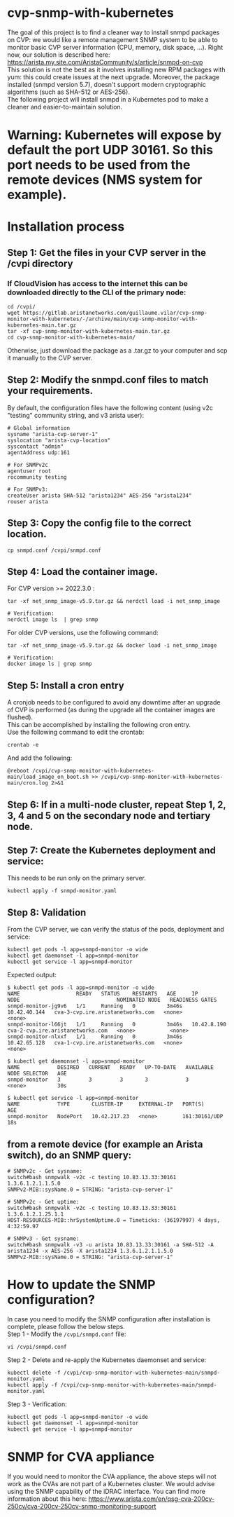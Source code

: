 # cvp-snmp-with-kubernetes
The goal of this project is to find a cleaner way to install snmpd packages on CVP: we would like a remote management SNMP system to be able to monitor basic CVP server information (CPU, memory, disk space, ...).
Right now, our solution is described here: https://arista.my.site.com/AristaCommunity/s/article/snmpd-on-cvp  
This solution is not the best as it involves installing new RPM packages with yum: this could create issues at the next upgrade.
Moreover, the package installed (snmpd version 5.7), doesn't support modern cryptographic algorithms (such as SHA-512 or AES-256).   
The following project will install snmpd in a Kubernetes pod to make a cleaner and easier-to-maintain solution. 

# Warning: Kubernetes will expose by default the port UDP 30161. So this port needs to be used from the remote devices (NMS system for example).

# Installation process

## Step 1: Get the files in your CVP server in the /cvpi directory
### If CloudVision has access to the internet this can be downloaded directly to the CLI of the primary node:
```
cd /cvpi/
wget https://gitlab.aristanetworks.com/guillaume.vilar/cvp-snmp-monitor-with-kubernetes/-/archive/main/cvp-snmp-monitor-with-kubernetes-main.tar.gz
tar -xf cvp-snmp-monitor-with-kubernetes-main.tar.gz
cd cvp-snmp-monitor-with-kubernetes-main/

```
Otherwise, just download the package as a .tar.gz to your computer and scp it manually to the CVP server.  

## Step 2: Modify the snmpd.conf files to match your requirements.  

By default, the configuration files have the following content (using v2c "testing" community string, and v3 arista user): 
```
# Global information
sysname "arista-cvp-server-1"
syslocation "arista-cvp-location"
syscontact "admin"
agentAddress udp:161

# For SNMPv2c
agentuser root
rocommunity testing

# For SNMPv3:
createUser arista SHA-512 "arista1234" AES-256 "arista1234"
rouser arista
```

## Step 3: Copy the config file to the correct location.
```
cp snmpd.conf /cvpi/snmpd.conf
```

## Step 4: Load the container image.
For CVP version >= 2022.3.0 :
```
tar -xf net_snmp_image-v5.9.tar.gz && nerdctl load -i net_snmp_image 

# Verification: 
nerdctl image ls  | grep snmp
```

For older CVP versions, use the following command: 
```
tar -xf net_snmp_image-v5.9.tar.gz && docker load -i net_snmp_image

# Verification:
docker image ls | grep snmp
```

## Step 5: Install a cron entry
A cronjob needs to be configured to avoid any downtime after an upgrade of CVP is performed (as during the upgrade all the container images are flushed).  
This can be accomplished by installing the following cron entry.  
Use the following command to edit the crontab:
```
crontab -e
```
And add the following:
```
@reboot /cvpi/cvp-snmp-monitor-with-kubernetes-main/load_image_on_boot.sh >> /cvpi/cvp-snmp-monitor-with-kubernetes-main/cron.log 2>&1
```

## Step 6: If in a multi-node cluster, repeat Step 1, 2, 3, 4 and 5 on the secondary node and tertiary node.
## Step 7: Create the Kubernetes deployment and service: 
This needs to be run only on the primary server.
```
kubectl apply -f snmpd-monitor.yaml
```



## Step 8: Validation
From the CVP server, we can verify the status of the pods, deployment and service:

```
kubectl get pods -l app=snmpd-monitor -o wide 
kubectl get daemonset -l app=snmpd-monitor
kubectl get service -l app=snmpd-monitor
```
Expected output:
```
$ kubectl get pods -l app=snmpd-monitor -o wide 
NAME                  READY   STATUS    RESTARTS   AGE     IP             NODE                               NOMINATED NODE   READINESS GATES
snmpd-monitor-jg9v6   1/1     Running   0          3m46s   10.42.40.144   cva-3-cvp.ire.aristanetworks.com   <none>           <none>
snmpd-monitor-l66jt   1/1     Running   0          3m46s   10.42.8.190    cva-2-cvp.ire.aristanetworks.com   <none>           <none>
snmpd-monitor-nlxxf   1/1     Running   0          3m46s   10.42.65.128   cva-1-cvp.ire.aristanetworks.com   <none>           <none>

$ kubectl get daemonset -l app=snmpd-monitor
NAME            DESIRED   CURRENT   READY   UP-TO-DATE   AVAILABLE   NODE SELECTOR   AGE
snmpd-monitor   3         3         3       3            3           <none>          30s

$ kubectl get service -l app=snmpd-monitor
NAME            TYPE       CLUSTER-IP     EXTERNAL-IP   PORT(S)         AGE
snmpd-monitor   NodePort   10.42.217.23   <none>        161:30161/UDP   18s

```

## from a remote device (for example an Arista switch), do an SNMP query:
```
# SNMPv2c - Get sysname:
switch#bash snmpwalk -v2c -c testing 10.83.13.33:30161 1.3.6.1.2.1.1.5.0
SNMPv2-MIB::sysName.0 = STRING: "arista-cvp-server-1"

# SNMPv2c - Get uptime:
switch#bash snmpwalk -v2c -c testing 10.83.13.33:30161 1.3.6.1.2.1.25.1.1
HOST-RESOURCES-MIB::hrSystemUptime.0 = Timeticks: (36197997) 4 days, 4:32:59.97

# SNMPv3 - Get sysname: 
switch#bash snmpwalk -v3 -u arista 10.83.13.33:30161 -a SHA-512 -A arista1234 -x AES-256 -X arista1234 1.3.6.1.2.1.1.5.0
SNMPv2-MIB::sysName.0 = STRING: "arista-cvp-server-1"

```

# How to update the SNMP configuration?
In case you need to modify the SNMP configuration after installation is complete, please follow the below steps.   
Step 1 - Modify the `/cvpi/snmpd.conf` file:
```
vi /cvpi/snmpd.conf
```
Step 2 - Delete and re-apply the Kubernetes daemonset and service:
```
kubectl delete -f /cvpi/cvp-snmp-monitor-with-kubernetes-main/snmpd-monitor.yaml
kubectl apply -f /cvpi/cvp-snmp-monitor-with-kubernetes-main/snmpd-monitor.yaml
```
Step 3 - Verification: 
```
kubectl get pods -l app=snmpd-monitor -o wide 
kubectl get daemonset -l app=snmpd-monitor
kubectl get service -l app=snmpd-monitor
```

# SNMP for CVA appliance
If you would need to monitor the CVA appliance, the above steps will not work as the CVAs are not part of a Kubernetes cluster.
We would advise using the SNMP capability of the iDRAC interface. 
You can find more information about this here: 
https://www.arista.com/en/qsg-cva-200cv-250cv/cva-200cv-250cv-snmp-monitoring-support